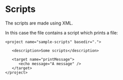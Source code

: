 # Scripts

The scripts are made using XML.

In this case the file contains a script which prints a file:

```markup
<project name="sample-scripts" basedir=".">

   <description>Some scripts</description>

   <target name="printMessage">
      <echo message="A message" />
   </target>
</project>
```

